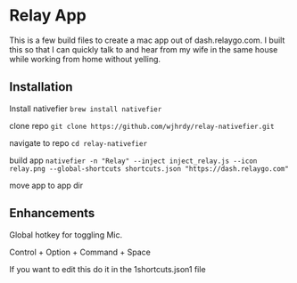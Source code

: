 # Relay App
This is a few build files to create a mac app out of dash.relaygo.com.
I built this so that I can quickly talk to and hear from my wife in the same house while working from home without yelling.

## Installation
Install nativefier
`brew install nativefier`

clone repo
`git clone https://github.com/wjhrdy/relay-nativefier.git`

navigate to repo
`cd relay-nativefier`

build app
`nativefier -n "Relay" --inject inject_relay.js --icon relay.png --global-shortcuts shortcuts.json "https://dash.relaygo.com"`

move app to app dir

## Enhancements
Global hotkey for toggling Mic.

Control + Option + Command + Space

If you want to edit this do it in the 1shortcuts.json1 file